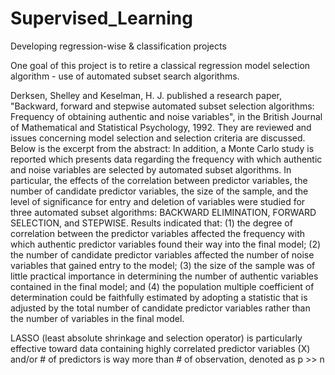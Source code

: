 # Supervised_Learning
Developing regression-wise &amp; classification projects

One goal of this project is to retire a classical regression model selection algorithm - use of automated subset search algorithms.

Derksen, Shelley and Keselman, H. J. published a research paper, "Backward, forward and stepwise automated subset selection algorithms: Frequency of obtaining authentic and noise variables", in the British Journal of Mathematical and Statistical Psychology, 1992. They are reviewed and issues concerning model selection and selection criteria are discussed. Below is the excerpt from the abstract: In addition, a Monte Carlo study is reported which presents data regarding the frequency with which authentic and noise variables are selected by automated subset algorithms. In particular, the effects of the correlation between predictor variables, the number of candidate predictor variables, the size of the sample, and the level of significance for entry and deletion of variables were studied for three automated subset algorithms: BACKWARD ELIMINATION, FORWARD SELECTION, and STEPWISE. Results indicated that: (1) the degree of correlation between the predictor variables affected the frequency with which authentic predictor variables found their way into the final model; (2) the number of candidate predictor variables affected the number of noise variables that gained entry to the model; (3) the size of the sample was of little practical importance in determining the number of authentic variables contained in the final model; and (4) the population multiple coefficient of determination could be faithfully estimated by adopting a statistic that is adjusted by the total number of candidate predictor variables rather than the number of variables in the final model.

LASSO (least absolute shrinkage and selection operator) is particularly effective toward data containing highly correlated predictor variables (X) and/or \# of predictors is way more than \# of observation, denoted as p >> n
